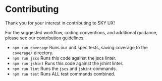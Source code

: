 # Contributing

Thank you for your interest in contributing to SKY UX!

For the suggested workflow, coding conventions, and additional guidance, please see our [contribution guidelines](https://developer.blackbaud.com/skyux/contribute/contribution-process).

- `npm run coverage` Runs our unit spec tests, saving coverage to the `coverage/` directory.
- `npm run jscs` Runs this code against the jscs linter.
- `npm run jshint` Runs this code against the jshint linter.
- `npm run lint` Runs the `jscs` and `jshint` commands.
- `npm run test` Runs ALL test commands combined.
